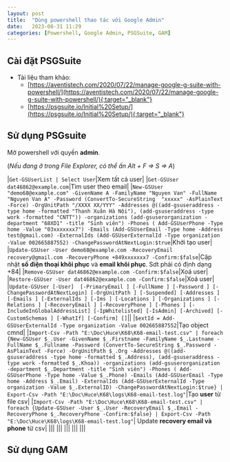 ```yaml
---
layout: post
title:  "Dùng powershell thao tác với Google Admin"
date:   2023-08-31 11:29
categories: [Powershell, Google Admin, PSGSuite, GAM]
---
```


## Cài đặt PSGSuite

- Tài liệu tham khảo:
    - [https://aventistech.com/2020/07/22/manage-google-g-suite-with-powershell/](https://aventistech.com/2020/07/22/manage-google-g-suite-with-powershell/){:target="_blank"}
    - [https://psgsuite.io/Initial%20Setup/](https://psgsuite.io/Initial%20Setup/){:target="_blank"}

## Sử dụng PSGsuite
Mở powershell với quyền **admin**.

(*Nếu đang ở trong File Explorer, có thể ấn Alt + F => S => A*)

|`Get-GSUserList | Select User`|Xem tất cả user|
|`Get-GSUser dat46862@example.com`|Tìm user theo email|
|`New-GSUser "demo68@example.com" -GivenName A -FamilyName "Nguyen Van" -FullName "Nguyen Van A" -Password (ConvertTo-SecureString  "xxxxx" -AsPlainText -Force) -OrgUnitPath "/XXXX XX/YYY" -Addresses @((add-gsuseraddress -type home -formatted "Thanh Xuân Hà Nội"), (add-gsuseraddress -type work -formatted "CNTT")) -organizations (add-gsuserorganization -department "68XD1" -title "Sinh viên") -Phones ( Add-GSUserPhone -Type home -Value "03xxxxxxx7") -Emails (Add-GSUserEmail -Type home -Address test@gmail.com) -ExternalIds (Add-GSUserExternalId -Type organization -Value 002665887552) -ChangePasswordAtNextLogin:$true`|Khởi tạo user|
|`Update-GSUser -User demo68@example.com -RecoveryEmail recovery@gmail.com -RecoveryPhone +849xxxxxxx7 -Confirm:$false`|Cập nhật **số điện thoại khôi phục** và **email khôi phục**. Sdt phải có định dạng +84|
|`Remove-GSUser dat46862@example.com -Confirm:$false`|Xoá user|
|`Restore-GSUser -User dat46862@example.com -Confirm:$false`|Xoá user|
|`Update-GSUser [-User]  [-PrimaryEmail ] [-FullName ] [-Password ] [-ChangePasswordAtNextLogin] [-OrgUnitPath ] [-Suspended] [-Addresses ] [-Emails ] [-ExternalIds ] [-Ims ] [-Locations ] [-Organizations ] [-Relations ] [-RecoveryEmail ] [-RecoveryPhone ] [-Phones ] [-IncludeInGlobalAddressList] [-IpWhitelisted] [-IsAdmin] [-Archived] [-CustomSchemas ] [-WhatIf] [-Confirm] []`||
|`$extId = Add-GSUserExternalId -Type organization -Value 002665887552`|Tạo object cmnd|
|`Import-Csv -Path "E:\Doc\Huce\K68\K68-email-test.csv" | foreach {New-GSUser $_.User -GivenName $_.Firstname -FamilyName $_.Lastname -FullName $_.Fullname -Password (ConvertTo-SecureString $_.Password -AsPlainText -Force) -OrgUnitPath $_.Org -Addresses @((add-gsuseraddress -type home -formatted $_.Address), (add-gsuseraddress -type work -formatted $_.Khoa)) -organizations (add-gsuserorganization -department $_.Department -title "Sinh viên") -Phones ( Add-GSUserPhone -Type home -Value $_.Phone) -Emails (Add-GSUserEmail -Type home -Address $_.Email) -ExternalIds (Add-GSUserExternalId -Type organization -Value $_.ExternalID) -ChangePasswordAtNextLogin:$true} | Export-Csv -Path "E:\Doc\Huce\K68\logs\K68-email-test.log"`|Tạo **user** từ file csv|
|`Import-Csv -Path "E:\Doc\Huce\K68\K68-email-test.csv" | foreach {Update-GSUser -User $_.User -RecoveryEmail $_.Email -RecoveryPhone $_.RecoveryPhone -Confirm:$false} | Export-Csv -Path "E:\Doc\Huce\K68\logs\K68-email-test.log"`| Update **recovery email và phone** từ csv|
|||
|||
|||
|||
|||

## Sử dụng GAM

